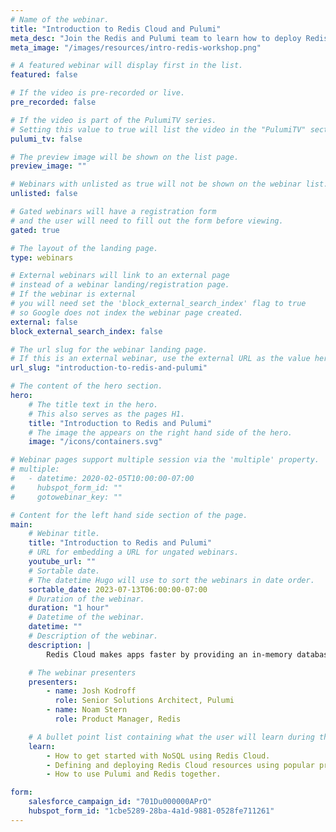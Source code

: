 ```yaml
---
# Name of the webinar.
title: "Introduction to Redis Cloud and Pulumi"
meta_desc: "Join the Redis and Pulumi team to learn how to deploy Redis Cloud resources on any cloud using any programming language with Pulumi."
meta_image: "/images/resources/intro-redis-workshop.png"

# A featured webinar will display first in the list.
featured: false

# If the video is pre-recorded or live.
pre_recorded: false

# If the video is part of the PulumiTV series.
# Setting this value to true will list the video in the "PulumiTV" section.
pulumi_tv: false

# The preview image will be shown on the list page.
preview_image: ""

# Webinars with unlisted as true will not be shown on the webinar list.
unlisted: false

# Gated webinars will have a registration form
# and the user will need to fill out the form before viewing.
gated: true

# The layout of the landing page.
type: webinars

# External webinars will link to an external page
# instead of a webinar landing/registration page.
# If the webinar is external
# you will need set the 'block_external_search_index' flag to true
# so Google does not index the webinar page created.
external: false
block_external_search_index: false

# The url slug for the webinar landing page.
# If this is an external webinar, use the external URL as the value here.
url_slug: "introduction-to-redis-and-pulumi"

# The content of the hero section.
hero:
    # The title text in the hero.
    # This also serves as the pages H1.
    title: "Introduction to Redis and Pulumi"
    # The image the appears on the right hand side of the hero.
    image: "/icons/containers.svg"

# Webinar pages support multiple session via the 'multiple' property.
# multiple:
#   - datetime: 2020-02-05T10:00:00-07:00
#     hubspot_form_id: ""
#     gotowebinar_key: ""

# Content for the left hand side section of the page.
main:
    # Webinar title.
    title: "Introduction to Redis and Pulumi"
    # URL for embedding a URL for ungated webinars.
    youtube_url: ""
    # Sortable date.
    # The datetime Hugo will use to sort the webinars in date order.
    sortable_date: 2023-07-13T06:00:00-07:00
    # Duration of the webinar.
    duration: "1 hour"
    # Datetime of the webinar.
    datetime: ""
    # Description of the webinar.
    description: |
        Redis Cloud makes apps faster by providing an in-memory database that enables teams to create a real-time data platform. Join the Pulumi and Redis team to learn how to provision Redis Cloud alongside other cloud resources on AWS, Azure and Google Cloud - all using your favorite programming languages and the new Redis Cloud provider for Pulumi.

    # The webinar presenters
    presenters:
        - name: Josh Kodroff
          role: Senior Solutions Architect, Pulumi
        - name: Noam Stern
          role: Product Manager, Redis

    # A bullet point list containing what the user will learn during the webinar.
    learn:
        - How to get started with NoSQL using Redis Cloud.
        - Defining and deploying Redis Cloud resources using popular programming languages 
        - How to use Pulumi and Redis together.

form:
    salesforce_campaign_id: "701Du000000APrO"
    hubspot_form_id: "1cbe5289-28ba-4a1d-9881-0528fe711261"
---
```

